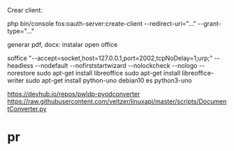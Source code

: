 Crear client:

php bin/console fos:oauth-server:create-client --redirect-uri="..." --grant-type="..."

generar pdf, docx:
instalar open office

soffice "--accept=socket,host=127.0.0.1,port=2002,tcpNoDelay=1;urp;" --headless --nodefault --nofirststartwizard --nolockcheck --nologo --norestore
sudo apt-get install libreoffice
sudo apt-get install libreoffice-writer
sudo apt-get install python-uno
debian10 es python3-uno

https://devhub.io/repos/pwldp-pyodconverter
https://raw.githubusercontent.com/veltzer/linuxapi/master/scripts/DocumentConverter.py
# pr
